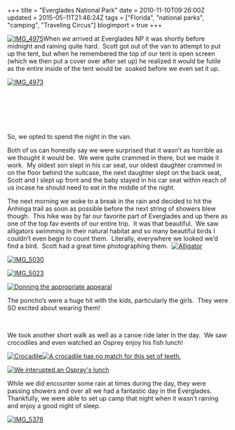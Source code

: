 +++
title = "Everglades National Park"
date = 2010-11-10T09:26:00Z
updated = 2015-05-11T21:46:24Z
tags = ["Florida", "national parks", "camping", "Traveling Circus"]
blogimport = true 
+++

[![IMG_4975](https://latc.s3.amazonaws.com/wp-content/uploads/2010/11/IMG_4975.jpg "IMG_4975")](https://latc.s3.amazonaws.com/wp-content/uploads/2010/11/IMG_4975.jpg)When we arrived at Everglades NP it was shortly before midnight and raining quite hard.&#160; Scott got out of the van to attempt to put up the tent, but when he remembered the top of our tent is open screen (which we then put a cover over after set up) he realized it would be futile as the entire inside of the tent would be&#160; soaked before we even set it up. 

[![IMG_4973](https://latc.s3.amazonaws.com/wp-content/uploads/2010/11/IMG_4973.jpg "IMG_4973")](https://latc.s3.amazonaws.com/wp-content/uploads/2010/11/IMG_4973.jpg)

&#160;

&#160;

&#160;

So, we opted to spend the night in the van. 

Both of us can honestly say we were surprised that it wasn’t as horrible as we thought it would be.&#160; We were quite crammed in there, but we made it work.&#160; My oldest son slept in his car seat, our oldest daughter crammed in on the floor behind the suitcase, the next daughter slept on the back seat, Scott and I slept up front and the baby stayed in his car seat within reach of us incase he should need to eat in the middle of the night. 

The next morning we woke to a break in the rain and decided to hit the Anhinga trail as soon as possible before the next string of showers blew though.&#160; This hike was by far our favorite part of Everglades and up there as one of the top fav events of our entire trip.&#160; It was that beautiful.&#160; We saw alligators swimming in their natural habitat and so many beautiful birds I couldn’t even begin to count them.&#160; Literally, everywhere we looked we’d find a bird.&#160; Scott had a great time photographing them.&#160; [![Alligator](https://latc.s3.amazonaws.com/wp-content/uploads/2010/11/IMG_4983.jpg "Alligator")](https://latc.s3.amazonaws.com/wp-content/uploads/2010/11/IMG_4983.jpg)

[![IMG_5030](https://latc.s3.amazonaws.com/wp-content/uploads/2010/11/IMG_5030.jpg "IMG_5030")](https://latc.s3.amazonaws.com/wp-content/uploads/2010/11/IMG_5030.jpg)

[![IMG_5023](https://latc.s3.amazonaws.com/wp-content/uploads/2010/11/IMG_5023.jpg "IMG_5023")](https://latc.s3.amazonaws.com/wp-content/uploads/2010/11/IMG_5023.jpg)

[![Donning the appropriate appearal](https://latc.s3.amazonaws.com/wp-content/uploads/2010/11/IMG_5071.jpg "Donning the appropriate appearal")](https://latc.s3.amazonaws.com/wp-content/uploads/2010/11/IMG_5071.jpg)

The poncho’s were a huge hit with the kids, particularly the girls.&#160; They were SO excited about wearing them!

&#160;

We took another short walk as well as a canoe ride later in the day.&#160; We saw crocodiles and even watched an Osprey enjoy his fish lunch!&#160; 

[![Crocadile](https://latc.s3.amazonaws.com/wp-content/uploads/2010/11/IMG_5317.jpg "Crocadile")](https://latc.s3.amazonaws.com/wp-content/uploads/2010/11/IMG_5317.jpg)[![A crocadile has no match for this set of teeth.](https://latc.s3.amazonaws.com/wp-content/uploads/2010/11/IMG_5280.jpg "A crocadile has no match for this set of teeth.")](https://latc.s3.amazonaws.com/wp-content/uploads/2010/11/IMG_5280.jpg)

[![We interupted an Ospray&#39;s  lunch](https://latc.s3.amazonaws.com/wp-content/uploads/2010/11/IMG_5298.jpg "We interupted an Ospray&#39;s  lunch")](https://latc.s3.amazonaws.com/wp-content/uploads/2010/11/IMG_5298.jpg)

While we did encounter some rain at times during the day, they were passing showers and over all we had a fantastic day in the Everglades.&#160; Thankfully, we were able to set up camp that night when it wasn’t raining and enjoy a good night of sleep.

[![IMG_5378](https://latc.s3.amazonaws.com/wp-content/uploads/2010/11/IMG_5378.jpg "IMG_5378")](https://latc.s3.amazonaws.com/wp-content/uploads/2010/11/IMG_5378.jpg)
